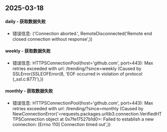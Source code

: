 ## 2025-03-18

#### daily - 获取数据失败
* 错误信息: ('Connection aborted.', RemoteDisconnected('Remote end closed connection without response',))

#### weekly - 获取数据失败
* 错误信息: HTTPSConnectionPool(host='github.com', port=443): Max retries exceeded with url: /trending/?since=weekly (Caused by SSLError(SSLEOFError(8, 'EOF occurred in violation of protocol (_ssl.c:877)'),))

#### monthly - 获取数据失败
* 错误信息: HTTPSConnectionPool(host='github.com', port=443): Max retries exceeded with url: /trending/?since=monthly (Caused by NewConnectionError('<requests.packages.urllib3.connection.VerifiedHTTPSConnection object at 0x7fe17527b1d0>: Failed to establish a new connection: [Errno 110] Connection timed out',))
